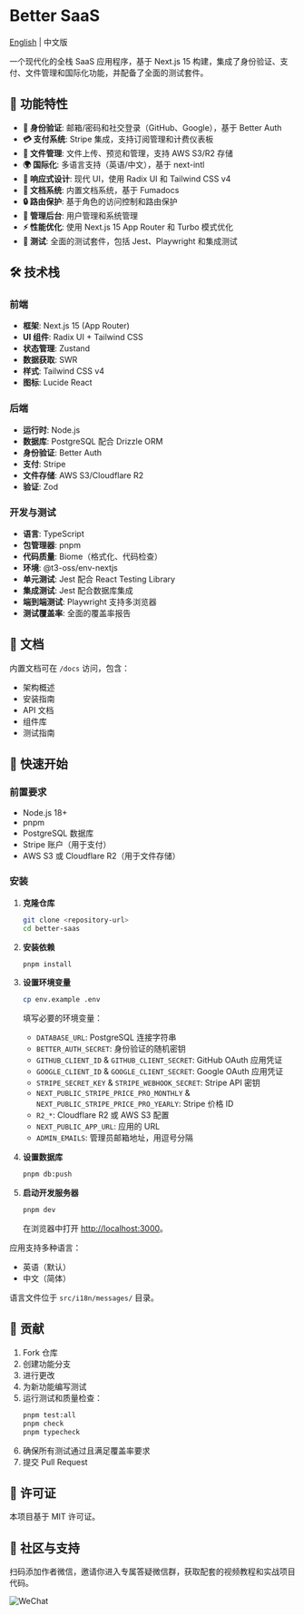 # Better SaaS

[English](README.md) | 中文版 

一个现代化的全栈 SaaS 应用程序，基于 Next.js 15 构建，集成了身份验证、支付、文件管理和国际化功能，并配备了全面的测试套件。

## 🚀 功能特性

- **🔐 身份验证**: 邮箱/密码和社交登录（GitHub、Google），基于 Better Auth
- **💳 支付系统**: Stripe 集成，支持订阅管理和计费仪表板
- **📁 文件管理**: 文件上传、预览和管理，支持 AWS S3/R2 存储
- **🌍 国际化**: 多语言支持（英语/中文），基于 next-intl
- **📱 响应式设计**: 现代 UI，使用 Radix UI 和 Tailwind CSS v4
- **📖 文档系统**: 内置文档系统，基于 Fumadocs
- **🔒 路由保护**: 基于角色的访问控制和路由保护
- **👥 管理后台**: 用户管理和系统管理
- **⚡ 性能优化**: 使用 Next.js 15 App Router 和 Turbo 模式优化
- **🧪 测试**: 全面的测试套件，包括 Jest、Playwright 和集成测试

## 🛠️ 技术栈

### 前端

- **框架**: Next.js 15 (App Router)
- **UI 组件**: Radix UI + Tailwind CSS
- **状态管理**: Zustand
- **数据获取**: SWR
- **样式**: Tailwind CSS v4
- **图标**: Lucide React

### 后端

- **运行时**: Node.js
- **数据库**: PostgreSQL 配合 Drizzle ORM
- **身份验证**: Better Auth
- **支付**: Stripe
- **文件存储**: AWS S3/Cloudflare R2
- **验证**: Zod

### 开发与测试

- **语言**: TypeScript
- **包管理器**: pnpm
- **代码质量**: Biome（格式化、代码检查）
- **环境**: @t3-oss/env-nextjs
- **单元测试**: Jest 配合 React Testing Library
- **集成测试**: Jest 配合数据库集成
- **端到端测试**: Playwright 支持多浏览器
- **测试覆盖率**: 全面的覆盖率报告

## 📖 文档

内置文档可在 `/docs` 访问，包含：

- 架构概述
- 安装指南
- API 文档
- 组件库
- 测试指南

## 🚀 快速开始

### 前置要求

- Node.js 18+
- pnpm
- PostgreSQL 数据库
- Stripe 账户（用于支付）
- AWS S3 或 Cloudflare R2（用于文件存储）

### 安装

1. **克隆仓库**

   ```bash
   git clone <repository-url>
   cd better-saas
   ```

2. **安装依赖**

   ```bash
   pnpm install
   ```

3. **设置环境变量**

   ```bash
   cp env.example .env
   ```

   填写必要的环境变量：

   - `DATABASE_URL`: PostgreSQL 连接字符串
   - `BETTER_AUTH_SECRET`: 身份验证的随机密钥
   - `GITHUB_CLIENT_ID` & `GITHUB_CLIENT_SECRET`: GitHub OAuth 应用凭证
   - `GOOGLE_CLIENT_ID` & `GOOGLE_CLIENT_SECRET`: Google OAuth 应用凭证
   - `STRIPE_SECRET_KEY` & `STRIPE_WEBHOOK_SECRET`: Stripe API 密钥
   - `NEXT_PUBLIC_STRIPE_PRICE_PRO_MONTHLY` & `NEXT_PUBLIC_STRIPE_PRICE_PRO_YEARLY`: Stripe 价格 ID
   - `R2_*`: Cloudflare R2 或 AWS S3 配置
   - `NEXT_PUBLIC_APP_URL`: 应用的 URL
   - `ADMIN_EMAILS`: 管理员邮箱地址，用逗号分隔

4. **设置数据库**

   ```bash
   pnpm db:push
   ```

5. **启动开发服务器**

   ```bash
   pnpm dev
   ```

   在浏览器中打开 [http://localhost:3000](http://localhost:3000)。

应用支持多种语言：

- 英语（默认）
- 中文（简体）

语言文件位于 `src/i18n/messages/` 目录。

## 🤝 贡献

1. Fork 仓库
2. 创建功能分支
3. 进行更改
4. 为新功能编写测试
5. 运行测试和质量检查：
   ```bash
   pnpm test:all
   pnpm check
   pnpm typecheck
   ```
6. 确保所有测试通过且满足覆盖率要求
7. 提交 Pull Request

## 📄 许可证

本项目基于 MIT 许可证。 

## 🤝 社区与支持
扫码添加作者微信，邀请你进入专属答疑微信群，获取配套的视频教程和实战项目代码。
<div className="flex justify-center">
  <img src="/images/wechat.png" alt="WeChat" className="w-1/2 h-auto" />
</div>